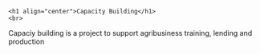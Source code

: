 <p align="center">
    
    <h1 align="center">Capacity Building</h1>
    <br>
</p>

Capaciy building is a project to support agribusiness training, lending and production
